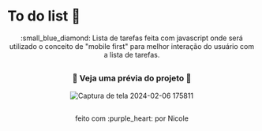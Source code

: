 # To do list  :memo:
<p align="center"> :small_blue_diamond: Lista de tarefas feita com javascript onde será utilizado o conceito de "mobile first" para melhor interação do usuário com a lista de tarefas.</p>

##
<div align="center">
  
  ### :pushpin: Veja uma prévia do projeto :small_red_triangle_down:
  ![Captura de tela 2024-02-06 175811](https://github.com/Nicole-Marinho-Espindola/To-do-list/assets/111541571/dc7c4f2f-a307-4f8d-863d-3b227edf7f86)

</div>

##

<p align="center">feito com :purple_heart: por Nicole</p>



